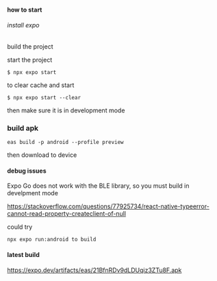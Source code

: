 #### how to start

###### install expo



######
build the project


start the project
```
$ npx expo start
```
to clear cache and start
``` 
$ npx expo start --clear
```
then make sure it is in development mode



### build apk
```
eas build -p android --profile preview
```

then download to device




#### debug issues
Expo Go does not work with the BLE library,
so you must build in develpment mode

https://stackoverflow.com/questions/77925734/react-native-typeerror-cannot-read-property-createclient-of-null

could try
```
npx expo run:android to build
```


#### latest build

https://expo.dev/artifacts/eas/21BfnRDv9dLDUqiz3ZTu8F.apk
